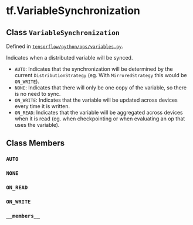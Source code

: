 <div itemscope itemtype="http://developers.google.com/ReferenceObject">
<meta itemprop="name" content="tf.VariableSynchronization" />
<meta itemprop="path" content="Stable" />
<meta itemprop="property" content="AUTO"/>
<meta itemprop="property" content="NONE"/>
<meta itemprop="property" content="ON_READ"/>
<meta itemprop="property" content="ON_WRITE"/>
<meta itemprop="property" content="__members__"/>
</div>

# tf.VariableSynchronization

## Class `VariableSynchronization`





Defined in [`tensorflow/python/ops/variables.py`](https://www.tensorflow.org/code/tensorflow/python/ops/variables.py).

Indicates when a distributed variable will be synced.

* `AUTO`: Indicates that the synchronization will be determined by the current
  `DistributionStrategy` (eg. With `MirroredStrategy` this would be
  `ON_WRITE`).
* `NONE`: Indicates that there will only be one copy of the variable, so
  there is no need to sync.
* `ON_WRITE`: Indicates that the variable will be updated across devices
  every time it is written.
* `ON_READ`: Indicates that the variable will be aggregated across devices
  when it is read (eg. when checkpointing or when evaluating an op that uses
  the variable).

## Class Members

<h3 id="AUTO"><code>AUTO</code></h3>

<h3 id="NONE"><code>NONE</code></h3>

<h3 id="ON_READ"><code>ON_READ</code></h3>

<h3 id="ON_WRITE"><code>ON_WRITE</code></h3>

<h3 id="__members__"><code>__members__</code></h3>

